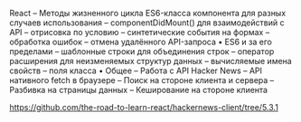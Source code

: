 React
– Методы жизненного цикла ES6-класса компонента для разных случаев использования
– componentDidMount() для взаимодействий с API
– отрисовка по условию
– синтетические события на формах
– обработка ошибок
– отмена удалённого API-запроса
• ES6 и за его пределами
– шаблонные строки для объединения строк
– оператор расширения для неизменяемых структур данных
– вычисляемые имена свойств
– поля класса
• Общее
– Работа с API Hacker News
– API нативного fetch в браузере
– Поиск на стороне клиента и сервера
– Разбивка на страницы данных
– Кеширование на стороне клиента

https://github.com/the-road-to-learn-react/hackernews-client/tree/5.3.1
